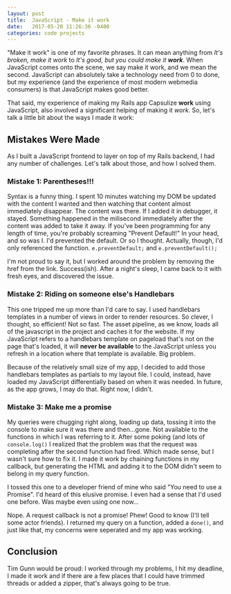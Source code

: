 ```yaml
---
layout: post
title:  JavaScript - Make it work
date:   2017-05-20 11:26:36 -0400
categories: code projects
---
```


"Make it work" is one of my favorite phrases. It can mean anything from *It's broken, make it work* to *It's good, but you could make it **work***. When JavaScript comes onto the scene, we say make it work, and we mean the second. JavaScript can absolutely take a technology need from 0 to done, but my experience (and the experience of most modern webmedia consumers) is that JavaScript makes good better.

That said, my experience of making my Rails app Capsulize **work** using JavaScript, also involved a significant helping of making it *work*. So, let's talk a little bit about the ways I made it work:

## Mistakes Were Made

As I built a JavaScript frontend to layer on top of my Rails backend, I had any number of challenges. Let's talk about those, and how I solved them.

### Mistake 1: Parentheses!!!

Syntax is a funny thing. I spent 10 minutes watching my DOM be updated with the content I wanted and then watching that content almost immediately disappear. The content was there. If I added it in debugger, it stayed. Something happened in the milisecond immediately after the content was added to take it away. If you've been programming for any length of time, you're probably screaming "Prevent Default!" In your head, and so was I. I'd prevented the default. Or so I thought. Actually, though, I'd only referenced the function. `e.preventDefault;` and `e.preventDefault();`

I'm not proud to say it, but I worked around the problem by removing the href from the link. Success(ish). After a night's sleep, I came back to it with fresh eyes, and discovered the issue.

### Mistake 2: Riding on someone else's Handlebars

This one tripped me up more than I'd care to say. I used handlebars templates in a number of views in order to render resources. So clever, I thought, so efficient! Not so fast. The asset pipeline, as we know, loads all of the javascript in the project and caches it for the website. If my JavaScript refers to a handlebars template on pageload that's not on the page that's loaded, it will **never be available** to the JavaScript unless you refresh in a location where that template is available. Big problem.

Because of the relatively small size of my app, I decided to add those handlebars templates as partials to my layout file. I could, instead, have loaded my JavaScript differentially based on when it was needed. In future, as the app grows, I may do that. Right now, I didn't.

### Mistake 3: Make me a promise

My queries were chugging right along, loading up data, tossing it into the console to make sure it was there and then...gone. Not available to the functions in which I was referring to it. After some poking (and lots of `console.log()` I realized that the problem was that the request was completing after the second function had fired. Which made sense, but I wasn't sure how to fix it. I made it work by chaining functions in my callback, but generating the HTML and adding it to the DOM didn't seem to belong in my query function.

I tossed this one to a developer friend of mine who said "You need to use a Promise". I'd heard of this elusive promise. I even had a sense that I'd used one before. Was maybe even using one now...

Nope. A request callback is not a promise! Phew! Good to know (I'll tell some actor friends). I returned my query on a function, added a `done()`, and just like that, my concerns were seperated and my app was working.

## Conclusion
Tim Gunn would be proud: I worked through my problems, I hit my deadline, I made it work and if there are a few places that I could have trimmed threads or added a zipper, that's always going to be true.
